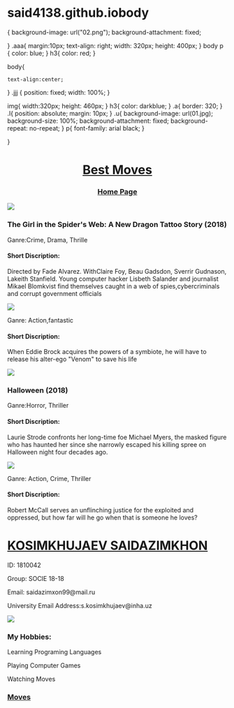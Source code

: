 # said4138.github.iobody

{
	background-image: url("02.png");
background-attachment: fixed;
	
}
.aaa{
margin:10px;
text-align: right;
width: 320px;
height: 400px;
}
body
p {
	color: blue;
}
h3{
	color: red;
}

body{

	text-align:center;
	
}
.jjj
{
	position: fixed;
	width: 100%;
}

img{
	width:320px;
	height: 460px;
}
h3{
	color: darkblue;
}
.a{
	border: 320;
}
.l{
	position: absolute;
	margin: 10px;
}
.u{
	background-image: url(01.jpg);
	background-size: 100%;
	background-attachment: fixed;
	background-repeat: no-repeat;
	}
	p{
		font-family: arial black;
	}
	


	

}

<!DOCTYPE html>
<head>
<TITLE>BEST MOVES</TITLE>
<link rel="stylesheet" type="text/css" href="main.css">
<body>
	<div class="u">
<center><a href="file:///C:/Users/User/Desktop/my%20first%20website/25.html"><h1>Best Moves</h1></a>
<a href="file:///C:/Users/User/Desktop/my%20first%20website/ccc.html"><h3>Home Page</h3></a></center>


<a href="https://m.imdb.com/title/tt5177088/?pf_rd_m=A2FGELUUNOQJNL&pf_rd_p=656d0330-7da8-4215-a31e-d1da533c7afc&pf_rd_r=BHB67ZA6D4MST0DCC84R&pf_rd_s=top-1&pf_rd_t=15506&pf_rd_i=moviemeter&ref_=m_chtmvm_tt_10"> <img src="003.jpg"></a>
<h3 class="w">The Girl in the Spider's Web: A New Dragon Tattoo Story (2018)</h3>
<p>Ganre:Crime, Drama, Thrille </p>
<p>                                                                                                                                     </p>
<h4>Short Discription:</h4>
<p>Directed by Fade Alvarez. WithClaire Foy, Beau Gadsdon, Sverrir Gudnason, Lakeith Stanfield. Young computer hacker Lisbeth Salander and journalist Mikael Blomkvist find themselves caught in a web of spies,cybercriminals and corrupt government officials</p>
<a href="https://m.imdb.com/title/tt1270797/?pf_rd_m=A2FGELUUNOQJNL&pf_rd_p=656d0330-7da8-4215-a31e-d1da533c7afc&pf_rd_r=BHB67ZA6D4MST0DCC84R&pf_rd_s=top-1&pf_rd_t=15506&pf_rd_i=moviemeter&ref_=m_chtmvm_tt_11
"><img src="004.jpg"></a>

<p>Ganre: Action,fantastic</p>
<p>                                                                                                           </p>
<h4>Short Discription:</h4>                                                                                                                                     
<p>When Eddie Brock acquires the powers of a symbiote, he will have to release his alter-ego "Venom" to save his life</p>
<a href="https://m.imdb.com/title/tt1502407/?pf_rd_m=A2FGELUUNOQJNL&pf_rd_p=656d0330-7da8-4215-a31e-d1da533c7afc&pf_rd_r=BHB67ZA6D4MST0DCC84R&pf_rd_s=top-1&pf_rd_t=15506&pf_rd_i=moviemeter&ref_=m_chtmvm_tt_23"><img src="005.jpg"></a>
<h3>Halloween (2018)</h3>
<p>Ganre:Horror, Thriller </p>
<p>                                                                                                                                     </p>
<h4>Short Discription:</h4>
<p>Laurie Strode confronts her long-time foe Michael Myers, the masked figure who has haunted her since she narrowly escaped his killing spree on Halloween night four decades ago.</p>
<a href="https://m.imdb.com/title/tt3766354/?pf_rd_m=A2FGELUUNOQJNL&pf_rd_p=656d0330-7da8-4215-a31e-d1da533c7afc&pf_rd_r=BHB67ZA6D4MST0DCC84R&pf_rd_s=top-1&pf_rd_t=15506&pf_rd_i=moviemeter&ref_=m_chtmvm_tt_29"><img src="006.jpg"></a>


<p>Ganre: Action, Crime, Thriller</p>
<p>                                                                                                           </p>
<h4>Short Discription:</h4>
<p>Robert McCall serves an unflinching justice for the exploited and oppressed, but how far will he go when that is someone he loves?</p>












</div >
</body>
<!DOCTYPE html>
<html>
<head>
	<title>My home page</title>
	<link rel="stylesheet" type="text/css" href="homepage.css">
</head>
<div class="zzz">
<body>
	<body background="02.png">

 <a href="file:///C:/Users/User/Desktop/my%20first%20website/ccc.html"> <h1>KOSIMKHUJAEV SAIDAZIMKHON</h1></a>
<p>ID: 1810042</p>
<p>Group: SOCIE 18-18</p>
<p>Email: saidazimxon99@mail.ru</p>
<p>University Email Address:s.kosimkhujaev@inha.uz </p>
 <img src="1.jpg" class="aaa">

<h3>My Hobbies:</h3>
<p>Learning Programing Languages</p>
<p>Playing Computer Games</p>
<p>Watching Moves</p>
</body>
<a href="file:///C:/Users/User/Desktop/my%20first%20website/25.html"><h3>Moves</h3>
     
</a>
</div>
</body>
</html>






